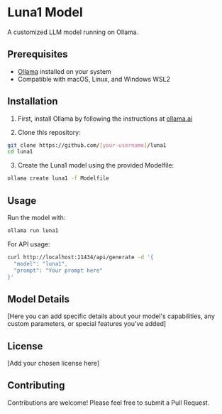 # Luna1 Model

A customized LLM model running on Ollama.

## Prerequisites

- [Ollama](https://ollama.ai/) installed on your system
- Compatible with macOS, Linux, and Windows WSL2

## Installation

1. First, install Ollama by following the instructions at [ollama.ai](https://ollama.ai)

2. Clone this repository:
```bash
git clone https://github.com/[your-username]/luna1
cd luna1
```

3. Create the Luna1 model using the provided Modelfile:
```bash
ollama create luna1 -f Modelfile
```

## Usage

Run the model with:
```bash
ollama run luna1
```

For API usage:
```bash
curl http://localhost:11434/api/generate -d '{
  "model": "luna1",
  "prompt": "Your prompt here"
}'
```

## Model Details

[Here you can add specific details about your model's capabilities, any custom parameters, or special features you've added]

## License

[Add your chosen license here]

## Contributing

Contributions are welcome! Please feel free to submit a Pull Request.


